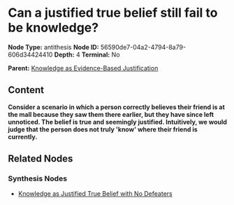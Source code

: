 # Can a justified true belief still fail to be knowledge?

**Node Type:** antithesis
**Node ID:** 56590de7-04a2-4794-8a79-606d34424410
**Depth:** 4
**Terminal:** No

**Parent:** [Knowledge as Evidence-Based Justification](knowledge-as-evidence-based-justification-synthesis-1177ac28-9707-4b6c-8a8c-c09b0fe4dd7f.md)

## Content

**Consider a scenario in which a person correctly believes their friend is at the mall because they saw them there earlier, but they have since left unnoticed. The belief is true and seemingly justified. Intuitively, we would judge that the person does not truly 'know' where their friend is currently.**

## Related Nodes

### Synthesis Nodes

- [Knowledge as Justified True Belief with No Defeaters](knowledge-as-justified-true-belief-with-no-defeaters-synthesis-ec8f0e95-b021-463e-a475-0c4a8188dd35.md)
